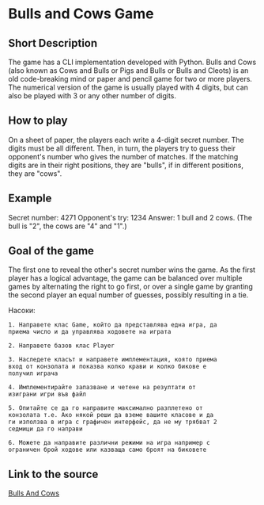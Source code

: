
# Bulls and Cows Game 

## Short Description

The game has a CLI implementation developed with Python. 
Bulls and Cows (also known as Cows and Bulls or Pigs and Bulls or Bulls and Cleots) is an old code-breaking mind or paper and pencil game for two or more players.
The numerical version of the game is usually played with 4 digits, but can also be played with 3 or any other number of digits.

## How to play

On a sheet of paper, the players each write a 4-digit secret number. The digits must be all different. Then, in turn, the players try to guess their opponent's number who gives the number of matches. If the matching digits are in their right positions, they are "bulls", if in different positions, they are "cows". 

## Example

Secret number: 4271	Opponent's try: 1234 Answer: 1 bull and 2 cows. (The bull is "2", the cows are "4" and "1".)

## Goal of the game

The first one to reveal the other's secret number wins the game. As the first player has a logical advantage, the game can be balanced over multiple games by alternating the right to go first, or over a single game by granting the second player an equal number of guesses, possibly resulting in a tie.

Насоки:
	
	1. Направете клас Game, който да представлява една игра, да
	приема число и да управлява ходовете на играта
	
	2. Направете базов клас Player
	
	3. Наследете класът и направете имплементация, която приема
	вход от конзолата и показва колко крави и колко бикове е
	получил играча
	
	4. Имплементирайте запазване и четене на резултати от
	изиграни игри във файл
	
	5. Опитайте се да го направите максимално разплетено от
	конзолата­ т.е. Ако някой реши да вземе вашите класове и да
	ги използва в игра с графичен интерфейс, да не му трябват 2
	седмици да го направи
	
	6. Можете да направите различни режими на игра­ например с
	ограничен брой ходове или казваща само броят на биковете

## Link to the source
[Bulls And Cows](http://meteortips.com/second-meteor-tutorial/)